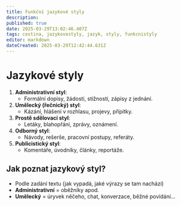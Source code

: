 ```yaml
---
title: Funkční jazykové styly
description: 
published: true
date: 2025-03-29T13:02:46.407Z
tags: cestina, jazykovestyly, jazyk, styly, funkcnistyly
editor: markdown
dateCreated: 2025-03-29T12:42:44.631Z
---
```


# Jazykové styly
1. **Administrativní styl**:
    - Formální dopisy, žádosti, stížnosti, zápisy z jednání.
2. **Umělecký (řečnický) styl**:
    - Kázání, hlášení v rozhlasu, projevy, přípitky.
3. **Prostě sdělovací styl**:
    - Letáky, blahopřání, zprávy, oznámení.
4. **Odborný styl**:
    - Návody, rešerše, pracovní postupy, referáty.
5. **Publicistický styl**:
    - Komentáře, úvodníky, články, reportáže.

## Jak poznat jazykový styl?

- Podle zadání textu (jak vypadá, jaké výrazy se tam nachází)
- **Administrativní** = oběžníky apod.
- **Umělecký** = úryvek něčeho, chat, konverzace, běžné povídání...